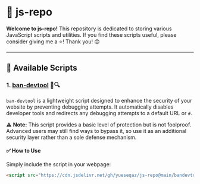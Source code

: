 # 🌸 js-repo  

**Welcome to js-repo!** This repository is dedicated to storing various JavaScript scripts and utilities. If you find these scripts useful, please consider giving me a ⭐️! Thank you! 😊  

---

## 📌 Available Scripts  

### 1. [ban-devtool](https://github.com/yueseqaz/js-repo/blob/main/bandevtool.js) 🚫🔍  
`ban-devtool` is a lightweight script designed to enhance the security of your website by preventing debugging attempts. It automatically disables developer tools and redirects any debugging attempts to a default URL or `#`.  

⚠ **Note:** This script provides a basic level of protection but is not foolproof. Advanced users may still find ways to bypass it, so use it as an additional security layer rather than a sole defense mechanism.  

#### ✅ How to Use  
Simply include the script in your webpage:  
```html
<script src="https://cdn.jsdelivr.net/gh/yueseqaz/js-repo@main/bandevtool.js"></script>
